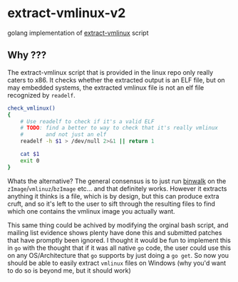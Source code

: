 # extract-vmlinux-v2
golang implementation of [extract-vmlinux](https://github.com/torvalds/linux/blob/master/scripts/extract-vmlinux) script

## Why ???
The extract-vmlinux script that is provided in the linux repo only really caters to x86. It checks whether the extracted output is an ELF file, but on may embedded systems, the extracted vmlinux file is not an elf file recognized by `readelf`.
```bash
check_vmlinux()
{
	# Use readelf to check if it's a valid ELF
	# TODO: find a better to way to check that it's really vmlinux
	#       and not just an elf
	readelf -h $1 > /dev/null 2>&1 || return 1

	cat $1
	exit 0
}
```
Whats the alternative? The general consensus is to just run [binwalk](https://www.refirmlabs.com/binwalk/) on the `zImage`/`vmlinuz`/`bzImage` etc... and that definitely works. However it extracts anything it thinks is a file, which is by design, but this can produce extra cruft, and so it's left to the user to sift through the resulting files to find which one contains the vmlinux image you actually want.


This same thing could be achived by modifying the orginal bash script, and mailing list evidence shows plenty have done this and submitted patches that have promptly been ignored. I thought it would be fun to implement this in `go` with the thought that if it was all native `go` code, the user could use this on any OS/Architecture that `go` supports by just doing a `go get`. So now you should be able to easily extract `vmlinux` files on Windows (why you'd want to do so is beyond me, but it should work)


